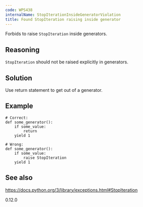 ```yaml
---
code: WPS438
internalName: StopIterationInsideGeneratorViolation
title: Found StopIteration raising inside generator
---
```


Forbids to raise `StopIteration` inside generators.

## Reasoning
`StopIteration` should not be raised explicitly in generators.

## Solution
Use return statement to get out of a generator.

## Example

    # Correct:
    def some_generator():
        if some_value:
            return
        yield 1
    
    # Wrong:
    def some_generator():
        if some_value:
            raise StopIteration
        yield 1

## See also
<https://docs.python.org/3/library/exceptions.html#StopIteration>

<div class="versionadded">

0.12.0

</div>